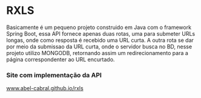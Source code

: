 <h1>RXLS</h1>
<p>Basicamente é um pequeno projeto construido em Java com o framework Spring Boot, essa API fornece apenas duas rotas, uma para submeter URLs longas, onde como resposta é recebido uma URL curta. A outra rota se dar por meio da submissao da URL curta, onde o servidor busca no BD, nesse projeto utilizo MONGODB, retornando assim um redirecionamento para a página correspondenter ao URL encurtado.</p>

<h3>Site com implementação da API</h3>
<a href="www.abel-cabral.github.io/rxls">www.abel-cabral.github.io/rxls</a>
